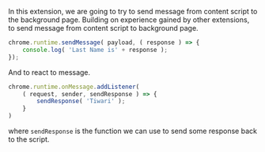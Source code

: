 In this extension, we are going to try to send message from content script to the background page. Building on experience gained by other extensions, to send message from content script to background page.

```javascript
chrome.runtime.sendMessage( payload, ( response ) => {
    console.log( 'Last Name is' + response );
});
```

And to react to message.
```javascript
chrome.runtime.onMessage.addListener(
    ( request, sender, sendResponse ) => {
        sendResponse( 'Tiwari' );
    }
)
```

where `sendResponse` is the function we can use to send some response back to the script.